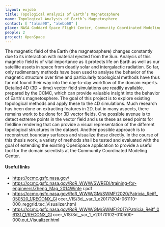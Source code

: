 ```yaml
---
layout: exjobb
title: Topological Analysis of Earth’s Magnetosphere
name: Topological Analysis of Earth’s Magnetosphere
contact: [ "talma90", "alebo68" ]
place: NASA Goddard Space Flight Center, Community Coordinated Modeling Center, Maryland
people: 2
project: OpenSpace
---
```


The magnetic field of the Earth (the magnetosphere) changes constantly due to its interaction
with material ejected from the Sun. Analysis of this magnetic field is of vital importance as it
protects life on Earth as well as our satellite assets in space from deadly solar and intergalactic
radiation. So far, only rudimentary methods have been used to analyse the behavior of the
magnetic structure over time and particularly topological methods have thus far not found their
way into the day-to-day workflow of the domain experts. Detailed 4D (3D + time) vector field
simulations are readily available, prepared by the CCMC, which can provide valuable insight
into the behavior of Earth's magnetosphere.
The goal of this project is to explore existing topological methods and apply these to the 4D
simulations. Much research has been done on extracting features in 2D, but in many aspects,
there remains work to be done for 3D vector fields. One possible avenue is to detect extreme
points in the vector field and use these as seed points for fieldline rendering that can provide a
visual representation of the different topological structures in the dataset. Another possible
approach is to reconstruct boundary surfaces and visualize these directly. In the course of this
thesis work, a variety of methods shall be tested and evaluated with the goal of extending the
existing OpenSpace application to provide a useful tool for the domain scientists at the
Community Coordinated Modeling Center.

#### Useful links
 - https://ccmc.gsfc.nasa.gov/
 - https://ccmc.gsfc.nasa.gov/RoR_WWW/SWREDI/training-for-engineers/Zheng_Mag_2014Winte
r.pdf
 - https://ccmc.gsfc.nasa.gov/RoR_WWW/GM/SWMF/2020/Patricia_Reiff_050520_1/RECONX_Gl
ocer_VIS/3d__var_1_e20171204-061110-000_reggrid.tec_Visualizer.html
 - https://ccmc.gsfc.nasa.gov/RoR_WWW/GM/SWMF/2017/Patricia_Reiff_061317_1/RECONX_Gl
ocer_VIS/3d__var_1_e20170102-010500-000.out_Visualizer.html
